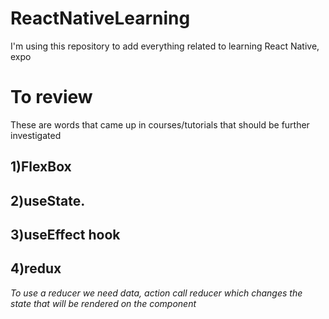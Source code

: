 # ReactNativeLearning
I'm using this repository to add everything related to learning React Native, expo
# To review
These are words that came up in courses/tutorials that should be further investigated

1)FlexBox
-

2)useState.
-
3)useEffect hook 
-
4)redux 
-
*To use a reducer we need data, action call reducer which changes the state that will be  rendered on the component*
